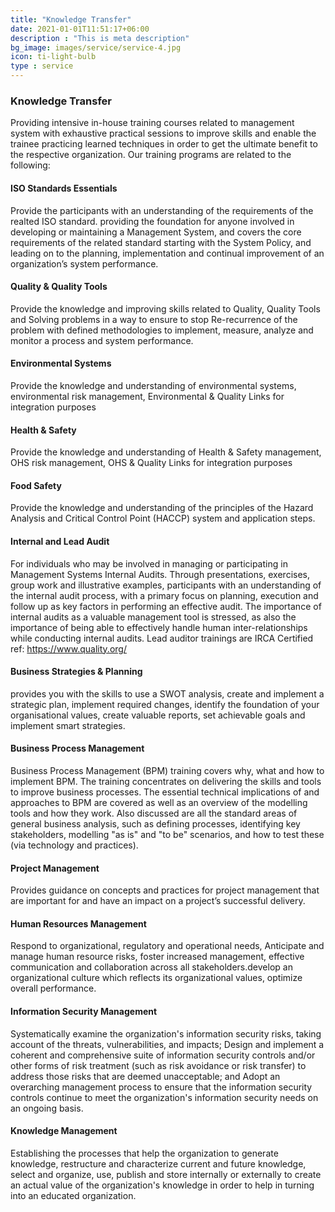 ```yaml
---
title: "Knowledge Transfer"
date: 2021-01-01T11:51:17+06:00
description : "This is meta description"
bg_image: images/service/service-4.jpg
icon: ti-light-bulb
type : service
---
```


### Knowledge Transfer
Providing intensive in-house training courses related to management system with exhaustive practical sessions to improve skills and enable the trainee practicing learned techniques in order to get the ultimate benefit to the respective organization. Our training programs are related to the following:


#### ISO Standards Essentials
Provide the participants with an understanding of the requirements of the realted ISO standard. providing the foundation for anyone involved in developing or maintaining a Management System, and covers the core requirements of the related standard starting with the System Policy, and leading on to the planning, implementation and continual improvement of an organization’s system performance.

#### Quality & Quality Tools
 Provide the knowledge and improving skills related to Quality, Quality Tools and Solving problems in a way to ensure to stop Re-recurrence of the problem with defined methodologies to implement, measure, analyze and monitor a process and system performance.

#### Environmental Systems
Provide the knowledge and understanding of environmental systems, environmental risk management, Environmental & Quality Links for integration purposes

#### Health & Safety
Provide the knowledge and understanding of Health & Safety management, OHS risk management, OHS & Quality Links for integration purposes

#### Food Safety
Provide the knowledge and understanding of the principles of the Hazard Analysis and Critical Control Point (HACCP) system and application steps.


#### Internal and Lead Audit
For individuals who may be involved in managing or participating in Management Systems Internal Audits. Through presentations, exercises, group work and illustrative examples, participants with an understanding of the internal audit process, with a primary focus on planning, execution and follow up as key factors in performing an effective audit. The importance of internal audits as a valuable management tool is stressed, as also the importance of being able to effectively handle human inter-relationships while conducting internal audits. Lead auditor trainings are IRCA Certified ref: https://www.quality.org/

#### Business Strategies & Planning
provides you with the skills to use a SWOT analysis, create and implement a strategic plan, implement required changes, identify the foundation of your organisational values, create valuable reports, set achievable goals and implement smart strategies.

#### Business Process Management
Business Process Management (BPM) training covers why, what and how to implement BPM. The training concentrates on delivering the skills and tools to improve business processes. The essential technical implications of and approaches to BPM are covered as well as an overview of the modelling tools and how they work. Also discussed are all the standard areas of general business analysis, such as defining processes, identifying key stakeholders, modelling "as is" and "to be" scenarios, and how to test these (via technology and practices).

#### Project Management
Provides guidance on concepts and practices for project management that are important for and have an impact on a project’s successful delivery.

#### Human Resources Management
Respond to organizational, regulatory and operational needs, Anticipate and manage human resource risks, foster increased management, effective communication and collaboration across all stakeholders.develop an organizational culture which reflects its organizational values, optimize overall performance.

#### Information Security Management
Systematically examine the organization's information security risks, taking account of the threats, vulnerabilities, and impacts;
Design and implement a coherent and comprehensive suite of information security controls and/or other forms of risk treatment (such as risk avoidance or risk transfer) to address those risks that are deemed unacceptable; and
Adopt an overarching management process to ensure that the information security controls continue to meet the organization's information security needs on an ongoing basis.

#### Knowledge Management
Establishing the processes that help the organization to generate knowledge, restructure and characterize current and future knowledge, select and organize, use, publish and store internally or externally to create an actual value of the organization's knowledge in order to help in turning into an educated organization.



